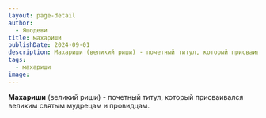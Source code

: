 ```yaml
---
layout: page-detail
author:
  - Яшодеви
title: махариши
publishDate: 2024-09-01
description: Махариши (великий риши) - почетный титул, который присваивался великим святым мудрецам и провидцам.
tags:
  - махариши
image:
---
```

**Махариши** (великий риши) - почетный титул, который присваивался великим святым мудрецам и провидцам.

